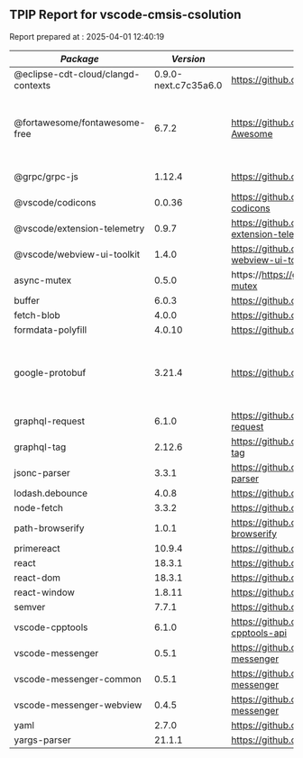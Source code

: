 ## TPIP Report for vscode-cmsis-csolution

Report prepared at : 2025-04-01 12:40:19

| *Package* | *Version* | *Repository* | *License* |
|---|---|---|---|
|@eclipse-cdt-cloud/clangd-contexts|0.9.0-next.c7c35a6.0|https://github.com/eclipse-cdt-cloud|[EPL-2.0](https://github.com/eclipse-cdt-cloud/clangd-contexts/blob/main/LICENSE)|
|@fortawesome/fontawesome-free|6.7.2|https://github.com/FortAwesome/Font-Awesome|[(CC-BY-4.0 AND OFL-1.1 AND MIT)](https://github.com/FortAwesome/Font-Awesome/blob/6.x/LICENSE.txt)|
|@grpc/grpc-js|1.12.4|https://github.com/grpc/grpc-node|[Apache-2.0](https://github.com/grpc/grpc-node/blob/master/LICENSE)|
|@vscode/codicons|0.0.36|https://github.com/microsoft/vscode-codicons|[CC-BY-4.0](https://github.com/microsoft/vscode-codicons/blob/main/LICENSE)|
|@vscode/extension-telemetry|0.9.7|https://github.com/microsoft/vscode-extension-telemetry|[MIT](https://github.com/microsoft/vscode-extension-telemetry/blob/main/LICENSE)|
|@vscode/webview-ui-toolkit|1.4.0|https://github.com/microsoft/vscode-webview-ui-toolkit|[MIT](https://github.com/microsoft/vscode-webview-ui-toolkit/blob/main/LICENSE)|
|async-mutex|0.5.0|https://https://github.com/DirtyHairy/async-mutex|[MIT](https://github.com/DirtyHairy/async-mutex/blob/master/LICENSE)|
|buffer|6.0.3|https://github.com/feross/buffer|[MIT](https://github.com/feross/buffer/blob/master/LICENSE)|
|fetch-blob|4.0.0|https://github.com/node-fetch/fetch-blob|[MIT](https://github.com/node-fetch/fetch-blob/blob/main/LICENSE)|
|formdata-polyfill|4.0.10|https://github.com/jimmywarting/FormData|[MIT](https://github.com/jimmywarting/FormData/blob/master/LICENSE)|
|google-protobuf|3.21.4|https://github.com/protocolbuffers/protobuf|[(BSD-3-Clause AND Apache-2.0)](https://github.com/protocolbuffers/protobuf/blob/main/LICENSE)|
|graphql-request|6.1.0|https://github.com/jasonkuhrt/graphql-request|[MIT](https://github.com/jasonkuhrt/graphql-request/blob/main/LICENSE)|
|graphql-tag|2.12.6|https://github.com/apollographql/graphql-tag|[MIT](https://github.com/apollographql/graphql-tag/blob/main/LICENSE)|
|jsonc-parser|3.3.1|https://github.com/microsoft/node-jsonc-parser|[MIT](https://github.com/microsoft/node-jsonc-parser/blob/main/LICENSE.md)|
|lodash.debounce|4.0.8|https://github.com/lodash/lodash|[MIT](https://github.com/lodash/lodash/blob/master/LICENSE)|
|node-fetch|3.3.2|https://github.com/node-fetch/node-fetch|[MIT](https://github.com/node-fetch/node-fetch/blob/master/LICENSE.md)|
|path-browserify|1.0.1|https://github.com/browserify/path-browserify|[MIT](https://github.com/browserify/path-browserify/blob/master/LICENSE)|
|primereact|10.9.4|https://github.com/primefaces/primereact|[MIT](https://github.com/primefaces/primereact/blob/master/LICENSE.md)|
|react|18.3.1|https://github.com/facebook/react|[MIT](https://github.com/facebook/react/blob/main/LICENSE)|
|react-dom|18.3.1|https://github.com/facebook/react|[MIT](https://github.com/facebook/react/blob/main/LICENSE)|
|react-window|1.8.11|https://github.com/bvaughn/react-window|[MIT](https://github.com/bvaughn/react-window/blob/master/LICENSE.md)|
|semver|7.7.1|https://github.com/npm/node-semver|[ISC](https://github.com/npm/node-semver/blob/main/LICENSE)|
|vscode-cpptools|6.1.0|https://github.com/Microsoft/vscode-cpptools-api|[MIT](https://github.com/microsoft/vscode-cpptools-api/blob/main/LICENSE)|
|vscode-messenger|0.5.1|https://github.com/TypeFox/vscode-messenger|[MIT](https://github.com/TypeFox/vscode-messenger/blob/v0.4.5/LICENSE)|
|vscode-messenger-common|0.5.1|https://github.com/TypeFox/vscode-messenger|[MIT](https://github.com/TypeFox/vscode-messenger/blob/main/LICENSE)|
|vscode-messenger-webview|0.4.5|https://github.com/TypeFox/vscode-messenger|[MIT](https://github.com/TypeFox/vscode-messenger/blob/v0.4.5/LICENSE)|
|yaml|2.7.0|https://github.com/eemeli/yaml|[ISC](https://github.com/eemeli/yaml/blob/main/LICENSE)|
|yargs-parser|21.1.1|https://github.com/yargs/yargs-parser|[ISC](https://github.com/yargs/yargs-parser/blob/main/LICENSE.txt)|
